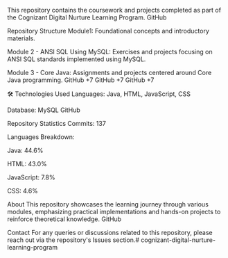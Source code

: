 This repository contains the coursework and projects completed as part of the Cognizant Digital Nurture Learning Program.
GitHub

Repository Structure
Module1: Foundational concepts and introductory materials.

Module 2 - ANSI SQL Using MySQL: Exercises and projects focusing on ANSI SQL standards implemented using MySQL.

Module 3 - Core Java: Assignments and projects centered around Core Java programming.
GitHub
+7
GitHub
+7
GitHub
+7

🛠️ Technologies Used
Languages: Java, HTML, JavaScript, CSS

Database: MySQL
GitHub

Repository Statistics
Commits: 137

Languages Breakdown:

Java: 44.6%

HTML: 43.0%

JavaScript: 7.8%

CSS: 4.6%

About
This repository showcases the learning journey through various modules, emphasizing practical implementations and hands-on projects to reinforce theoretical knowledge.
GitHub

Contact
For any queries or discussions related to this repository, please reach out via the repository's Issues section.# cognizant-digital-nurture-learning-program
